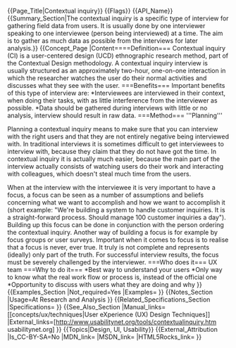 {{Page_Title|Contextual inquiry}}
{{Flags}}
{{API_Name}}
{{Summary_Section|The contextual inquiry is a specific type of interview for gathering field data from users. It is usually done by one interviewer speaking to one interviewee (person being interviewed) at a time. The aim is to gather as much data as possible from the interviews for later analysis.}}
{{Concept_Page
|Content====Definition===
Contextual inquiry (CI) is a user-centered design (UCD) ethnographic research method, part of the Contextual Design methodology. A contextual inquiry interview is usually structured as an approximately two-hour, one-on-one interaction in which the researcher watches the user do their normal activities and discusses what they see with the user.
===Benefits===
Important benefits of this type of interview are:
*Interviewees are interviewed in their context, when doing their tasks, with as little interference from the interviewer as possible.
*Data should be gathered during interviews with little or no analysis, interview should result in raw data.
===Method===
'''Planning'''

Planning a contextual inquiry means to make sure that you can interview with the right users and that they are not entirely negative being interviewed with. In traditional interviews it is sometimes difficult to get interviewees to interview with, because they claim that they do not have got the time. In contextual inquiry it is actually much easier, because the main part of the interview actually consists of watching users do their work and interacting with colleagues, which doesn't steal much time from the users. 

When at the interview with the interviewee it is very important to have a focus, a focus can be seen as a number of assumptions and beliefs concerning what we want to accomplish and how we want to accomplish it (short example: "We're building a system to handle customer inquiries. It is a straight-forward process. Should manage 100 customer inquiries a day"). Building up this focus can be done in conjunction with the person ordering the contextual inquiry. Another way of building a focus is for example by focus groups or user surveys. Important when it comes to focus is to realise that a focus is never, ever true. It truly is not complete and represents (ideally) only part of the truth. For successful interview results, the focus must be severely challenged by the interviewer. 
===Who does it===
UX team
===Why to do it===
*Best way to understand your users
*Only way to know what the real work flow or process is, instead of the official one
*Opportunity to discuss with users what they are doing and why
}}
{{Examples_Section
|Not_required=Yes
|Examples=
}}
{{Notes_Section
|Usage=At Research and Analysis
}}
{{Related_Specifications_Section
|Specifications=
}}
{{See_Also_Section
|Manual_links=[[concepts/ux/techniques|User eXperience (UX) Design Techniques]]
|External_links=[http://www.usabilitynet.org/tools/contextualinquiry.htm usabilitynet.org]
}}
{{Topics|Design, UI, Usability}}
{{External_Attribution
|Is_CC-BY-SA=No
|MDN_link=
|MSDN_link=
|HTML5Rocks_link=
}}